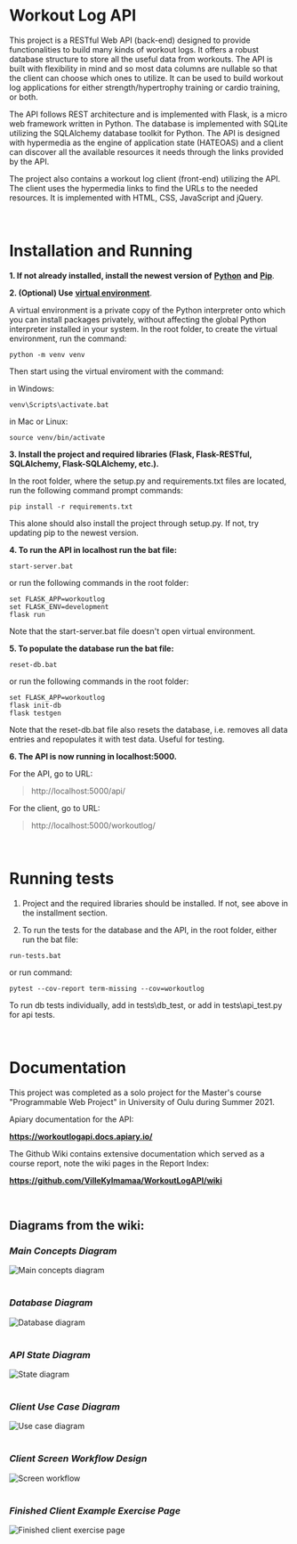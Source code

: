 # Workout Log API

This project is a RESTful Web API (back-end) designed to provide functionalities to build many kinds of workout logs. It offers a robust database structure to store all the useful data from workouts. The API is built with flexibility in mind and so most data columns are nullable so that the client can choose which ones to utilize. It can be used to build workout log applications for either strength/hypertrophy training or cardio training, or both.

The API follows REST architecture and is implemented with Flask, is a micro web framework written in Python. The database is implemented with SQLite utilizing the SQLAlchemy database toolkit for Python. The API is designed with hypermedia as the engine of application state (HATEOAS) and a client can discover all the available resources it needs through the links provided by the API.

The project also contains a workout log client (front-end) utilizing the API. The client uses the hypermedia links to find the URLs to the needed resources. It is implemented with HTML, CSS, JavaScript and jQuery.


<br />


# Installation and Running

**1. If not already installed, install the newest version of** [**Python**](https://www.python.org/downloads/) **and** [**Pip**](https://pypi.org/project/pip/).

**2. (Optional) Use** [**virtual environment**](https://docs.python.org/3/tutorial/venv.html).

A virtual environment is a private copy of the Python interpreter onto which you can install packages privately, without affecting the global Python interpreter installed in your system. In the root folder, to create the virtual environment, run the command:

```
python -m venv venv
```

Then start using the virtual enviroment with the command:

in Windows:

```
venv\Scripts\activate.bat
```

in Mac or Linux:

```
source venv/bin/activate
```


**3. Install the project and required libraries (Flask, Flask-RESTful, SQLAlchemy, Flask-SQLAlchemy, etc.).**

In the root folder, where the setup.py and requirements.txt files are located, run the following command prompt commands:
 
 ```
 pip install -r requirements.txt
 ```
 
 This alone should also install the project through setup.py. If not, try updating pip to the newest version.

**4. To run the API in localhost run the bat file:**

```
start-server.bat
```

or run the following commands in the root folder:

```
set FLASK_APP=workoutlog
set FLASK_ENV=development
flask run
```

Note that the start-server.bat file doesn't open virtual environment.

**5. To populate the database run the bat file:**

```
reset-db.bat
```

or run the following commands in the root folder:

```
set FLASK_APP=workoutlog
flask init-db
flask testgen
```

Note that the reset-db.bat file also resets the database, i.e. removes all data entries and repopulates it with test data. Useful for testing.


**6. The API is now running in localhost:5000.**

For the API, go to URL: 

>http://localhost:5000/api/

For the client, go to URL:

>http://localhost:5000/workoutlog/


<br />


# Running tests

1. Project and the required libraries should be installed. If not, see above in the installment section.

2. To run the tests for the database and the API, in the root folder, either run the bat file:

```
run-tests.bat
```

or run command:

```
pytest --cov-report term-missing --cov=workoutlog
```

To run db tests individually, add in tests\db_test, or add in tests\api_test.py for api tests.


<br />


# Documentation

This project was completed as a solo project for the Master's course "Programmable Web Project" in University of Oulu during Summer 2021.

Apiary documentation for the API:

**https://workoutlogapi.docs.apiary.io/**

The Github Wiki contains extensive documentation which served as a course report, note the wiki pages in the Report Index:

**https://github.com/VilleKylmamaa/WorkoutLogAPI/wiki**

<br />

## Diagrams from the wiki:

### _Main Concepts Diagram_
![Main concepts diagram](https://raw.githubusercontent.com/VilleKylmamaa/WorkoutLogAPI/main/uploads/main-concepts-diagram.png)
<br /><br />

### _Database Diagram_
![Database diagram](https://raw.githubusercontent.com/VilleKylmamaa/WorkoutLogAPI/main/uploads/database-diagram.png)
<br /><br />

### _API State Diagram_
![State diagram](https://raw.githubusercontent.com/VilleKylmamaa/WorkoutLogAPI/main/uploads/state-diagram.png)
<br /><br />

### _Client Use Case Diagram_
![Use case diagram](https://raw.githubusercontent.com/VilleKylmamaa/WorkoutLogAPI/main/uploads/use-case-diagram.png)
<br /><br />

### _Client Screen Workflow Design_
![Screen workflow](https://raw.githubusercontent.com/VilleKylmamaa/WorkoutLogAPI/main/uploads/screenflow.png)
<br /><br />

### _Finished Client Example Exercise Page_
![Finished client exercise page](https://raw.githubusercontent.com/VilleKylmamaa/WorkoutLogAPI/main/uploads/client-screencaps/max-chart.jpg)
<br /><br />



